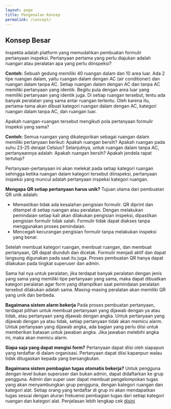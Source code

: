 ```yaml
---
layout: page
title: Pengenalan Konsep
permalink: /concept/
---
```


## Konsep Besar

Inspekta adalah platform yang memudahkan pembuatan formulir pertanyaan inspeksi. Pertanyaan pertama yang perlu diajukan adalah ruangan atau peralatan apa yang perlu diinspeksi?

**Contoh:** Sebuah gedung memiliki 40 ruangan dalam dan 10 area luar. Ada 2 tipe ruangan dalam, yaitu ruangan dalam dengan AC (air conditioner) dan ruangan dalam tanpa AC. Setiap ruangan dalam dengan AC dan tanpa AC memiliki pertanyaan yang identik. Begitu pula dengan area luar yang memiliki pertanyaan yang identik juga. Di setiap ruangan tersebut, tentu ada banyak peralatan yang sama antar ruangan tertentu. Oleh karena itu, pertama-tama akan dibuat kategori ruangan dalam dengan AC, kategori ruangan dalam tanpa AC, dan ruangan luar.

Apakah ruangan-ruangan tersebut mengikuti pola pertanyaan formulir inspeksi yang sama?

**Contoh:** Semua ruangan yang dikategorikan sebagai ruangan dalam memiliki pertanyaan berikut: Apakah ruangan bersih? Apakah ruangan pada suhu 23-25 derajat Celsius? Selanjutnya, untuk ruangan dalam tanpa AC, pertanyaannya adalah: Apakah ruangan bersih? Apakah jendela rapat tertutup?

Pertanyaan-pertanyaan ini akan melekat pada setiap kategori ruangan sehingga ketika ruangan dalam kategori tersebut diinspeksi, pertanyaan inspeksi yang muncul adalah pertanyaan inspeksi kategori ruangan.

**Mengapa QR setiap pertanyaan harus unik?**
Tujuan utama dari pembuatan QR unik adalah:
- Memastikan tidak ada kesalahan pengisian formulir. QR diprint dan ditempel di setiap ruangan atau peralatan. Dengan melakukan pemindaian setiap kali akan dilakukan pengisian inspeksi, dipastikan pengisian formulir tidak salah. Formulir tidak dapat diakses tanpa menggunakan proses pemindaian.
- Mencegah kecurangan pengisian formulir tanpa melakukan inspeksi yang benar.

Setelah membuat kategori ruangan, membuat ruangan, dan membuat pertanyaan, QR dapat diunduh dan dicetak. Formulir menjadi aktif dan dapat langsung digunakan pada saat itu juga. Proses pembuatan QR hanya dapat dilakukan pada tingkat superuser dan admin.

Sama hal nya untuk peralatan, jika terdapat banyak peralatan dengan jenis yang sama yang memiliki tipe pertanyaan yang sama, maka dapat dibuatkan kategori peralatan agar form yang ditampilkan saat pemindaian peralatan tersebut dilakukan adalah sama. Masing-masing peralatan akan memiliki QR yang unik dan berbeda.

**Bagaimana sistem alarm bekerja**
Pada proses pembuatan pertanyaan, terdapat pilihan untuk membuat pertanyaan yang dijawab dengan ya atau tidak, atau pertanyaan yang dijawab dengan angka. Untuk pertanyaan yang dijawab dengan ya atau tidak, setiap pertanyaan tidak akan memicu alarm. Untuk pertanyaan yang dijawab angka, ada bagian yang perlu diisi untuk memberikan batasan untuk jawaban angka. Jika jawaban melebihi angka ini, maka akan memicu alarm.

**Siapa saja yang dapat mengisi form?**
Pertanyaan dapat diisi oleh siapapun yang terdaftar di dalam organisasi. Pertanyaan dapat diisi kapanpun walau tidak ditugaskan kepada yang bersangkutan.

**Bagaimana sistem pembagian tugas otomatis bekerja?**
Untuk pengguna dengan level bukan superuser dan bukan admin, dapat didaftarkan ke grup pengguna. Admin dan super user dapat membuat pengelompokan tugas yang akan menyambungkan grup pengguna, dengan kategori ruangan dan kategori alat. Setiap orang yang terdaftar di grup ini akan mendapatkan tugas sesuai dengan aturan frekuensi pembagian tugas dari setiap kategori ruangan dan kategori alat. 
Penjelasan lebih lengkap cek [disini](\apa_ya)